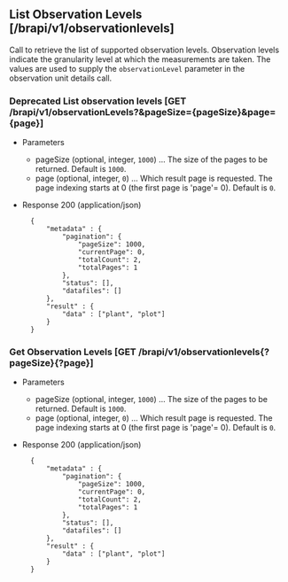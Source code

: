 ## List Observation Levels [/brapi/v1/observationlevels]

Call to retrieve the list of supported observation levels. 
Observation levels indicate the granularity level at which the measurements are taken.
The values are used to supply the `observationLevel` parameter in the observation unit details call.

### **Deprecated** List observation levels [GET /brapi/v1/observationLevels?&pageSize={pageSize}&page={page}]
+ Parameters
    + pageSize (optional, integer, `1000`) ... The size of the pages to be returned. Default is `1000`.
    + page (optional, integer, `0`) ... Which result page is requested. The page indexing starts at 0 (the first page is 'page'= 0). Default is `0`.

+ Response 200 (application/json)
        
        {
            "metadata" : {
                "pagination": {
                    "pageSize": 1000,
                    "currentPage": 0,
                    "totalCount": 2,
                    "totalPages": 1
                },
                "status": [],
                "datafiles": []
            },
            "result" : {
                "data" : ["plant", "plot"]
            }
        }


### Get Observation Levels [GET /brapi/v1/observationlevels{?pageSize}{?page}]
+ Parameters
    + pageSize (optional, integer, `1000`) ... The size of the pages to be returned. Default is `1000`.
    + page (optional, integer, `0`) ... Which result page is requested. The page indexing starts at 0 (the first page is 'page'= 0). Default is `0`.

+ Response 200 (application/json)
        
        {
            "metadata" : {
                "pagination": {
                    "pageSize": 1000,
                    "currentPage": 0,
                    "totalCount": 2,
                    "totalPages": 1
                },
                "status": [],
                "datafiles": []
            },
            "result" : {
                "data" : ["plant", "plot"]
            }
        }

